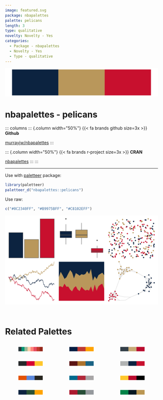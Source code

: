 ```yaml
---
image: featured.svg
package: nbapalettes
palette: pelicans
length: 3
type: qualitative
novelty: Novelty - Yes
categories:
  - Package - nbapalettes
  - Novelty - Yes
  - Type - qualitative
---
```


![](featured.svg)

# nbapalettes - pelicans 

::: columns
::: {.column width="50%"}
{{< fa brands github size=3x >}}
**Github**

[murrayjw/nbapalettes](https://github.com/murrayjw/nbapalettes)
:::

::: {.column width="50%"}
{{< fa brands r-project size=3x >}}
**CRAN**

[nbapalettes](https://CRAN.R-project.org/package=nbapalettes)
:::
:::

<hr> 

Use with [paletteer](https://emilhvitfeldt.github.io/paletteer/) package:

```r
library(paletteer)
paletteer_d("nbapalettes::pelicans")
```

Use raw:

```r
c("#0C2340FF", "#B9975BFF", "#C8102EFF")
``` 

![](examples.svg) 

<br>

# Related Palettes

<div class="list" style="display: grid; grid-template-columns: auto auto auto;"> <figure class="figure">
<a href="../../awtools/a_palette/"> <img src="../../awtools/a_palette/featured.svg" style="width: 100%;" class="figure-img"></a>
</figure> <figure class="figure">
<a href="../../nbapalettes/warriors_city/"> <img src="../../nbapalettes/warriors_city/featured.svg" style="width: 100%;" class="figure-img"></a>
</figure> <figure class="figure">
<a href="../../nbapalettes/bulls_city/"> <img src="../../nbapalettes/bulls_city/featured.svg" style="width: 100%;" class="figure-img"></a>
</figure> <figure class="figure">
<a href="../../nbapalettes/warriors_cny/"> <img src="../../nbapalettes/warriors_cny/featured.svg" style="width: 100%;" class="figure-img"></a>
</figure> <figure class="figure">
<a href="../../trekcolors/starfleet/"> <img src="../../trekcolors/starfleet/featured.svg" style="width: 100%;" class="figure-img"></a>
</figure> <figure class="figure">
<a href="../../nbapalettes/wizards_city/"> <img src="../../nbapalettes/wizards_city/featured.svg" style="width: 100%;" class="figure-img"></a>
</figure> <figure class="figure">
<a href="../../nbapalettes/cavaliers_90s/"> <img src="../../nbapalettes/cavaliers_90s/featured.svg" style="width: 100%;" class="figure-img"></a>
</figure> <figure class="figure">
<a href="../../ggthemes/wsj_dem_rep/"> <img src="../../ggthemes/wsj_dem_rep/featured.svg" style="width: 100%;" class="figure-img"></a>
</figure> <figure class="figure">
<a href="../../nbapalettes/rockets_original/"> <img src="../../nbapalettes/rockets_original/featured.svg" style="width: 100%;" class="figure-img"></a>
</figure> <figure class="figure">
<a href="../../nbapalettes/jazz/"> <img src="../../nbapalettes/jazz/featured.svg" style="width: 100%;" class="figure-img"></a>
</figure> <figure class="figure">
<a href="../../nbapalettes/bucks_00s/"> <img src="../../nbapalettes/bucks_00s/featured.svg" style="width: 100%;" class="figure-img"></a>
</figure> <figure class="figure">
<a href="../../nbapalettes/celtics/"> <img src="../../nbapalettes/celtics/featured.svg" style="width: 100%;" class="figure-img"></a>
</figure> 
</div>
